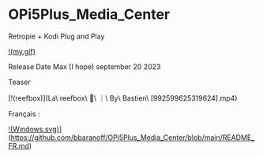# OPi5Plus_Media_Center
Retropie + Kodi Plug and Play

[!(my.gif)](https://raw.githubusercontent.com/bbaranoff/OPi5Plus_Media_Center/9d4d738f78aede6ac61803ce8ef1adb72d5d4bd9/my.gif)

Release Date Max (I hope) september 20 2023

Teaser

[!(reefbox)](La\ reefbox\ 🤪\ ｜\ By\ Bastien\ \[992599625319624\].mp4)

Français :

[!(Windows.svg)](https://raw.githubusercontent.com/bbaranoff/OPi5Plus_Media_Center/main/Windows.svg)](https://github.com/bbaranoff/OPi5Plus_Media_Center/blob/main/README_FR.md)
